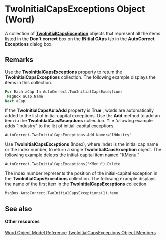 
# TwoInitialCapsExceptions Object (Word)

A collection of  **[TwoInitialCapsException](48e89297-4137-960b-a92a-2a70929e298a.md)** objects that represent all the items listed in the **Don't correct** box on the **INitial CAps** tab in the **AutoCorrect Exceptions** dialog box.


## Remarks

Use the  **TwoInitialCapsExceptions** property to return the **TwoInitialCapsExceptions** collection. The following example displays the items in this collection.


```vb
For Each aCap In AutoCorrect.TwoInitialCapsExceptions 
 MsgBox aCap.Name 
Next aCap
```

If the  **TwoInitialCapsAutoAdd** property is **True** , words are automatically added to the list of initial-capital exceptions. Use the **Add** method to add an item to the **TwoInitialCapsExceptions** collection. The following example adds "Industry" to the list of initial-capital exceptions.




```
AutoCorrect.TwoInitialCapsExceptions.Add Name:="INdustry"
```

Use  **TwoInitialCapsExceptions** (Index), where Index is the initial cap name or the index number, to return a single **TwoInitialCapsException** object. The following example deletes the initial-capital item named "KMenu."




```
AutoCorrect.TwoInitialCapsExceptions("KMenu").Delete
```

The index number represents the position of the initial-capital exception in the  **TwoInitialCapsExceptions** collection. The following example displays the name of the first item in the **TwoInitialCapsExceptions** collection.




```vb
MsgBox AutoCorrect.TwoInitialCapsExceptions(1).Name
```


## See also


#### Other resources


[Word Object Model Reference](http://msdn.microsoft.com/library/be452561-b436-bb9b-6f94-3faa9a74a6fd%28Office.15%29.aspx)
[TwoInitialCapsExceptions Object Members](05f0a660-a906-3d20-0190-99b23153fe73.md)
